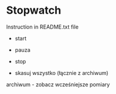 # Stopwatch
Instruction in README.txt file


 - start

 - pauza

 - stop

 - skasuj wszystko (łącznie z archiwum)

archiwum - zobacz wcześniejsze pomiary

